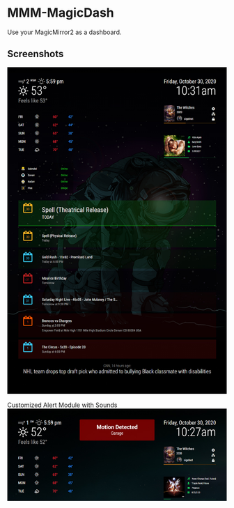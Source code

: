 # MMM-MagicDash
Use your MagicMirror2 as a dashboard.

## Screenshots
![Screenshot 1](screenshot-1.jpg)

Customized Alert Module with Sounds
![Screenshot 2](screenshot-2.jpg)

